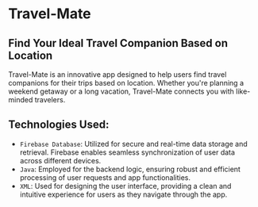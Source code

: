 # Travel-Mate
## Find Your Ideal Travel Companion Based on Location
Travel-Mate is an innovative app designed to help users find travel companions for their trips based on location. Whether you're planning a weekend getaway or a long vacation, Travel-Mate connects you with like-minded travelers.

## Technologies Used:
- `Firebase Database`: Utilized for secure and real-time data storage and retrieval. Firebase enables seamless synchronization of user data across different devices.
- `Java`: Employed for the backend logic, ensuring robust and efficient processing of user requests and app functionalities.
- `XML`: Used for designing the user interface, providing a clean and intuitive experience for users as they navigate through the app.
